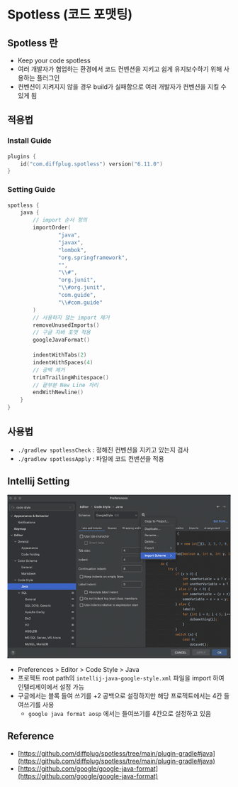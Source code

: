 # Spotless (코드 포맷팅)

## Spotless 란

- Keep your code spotless
- 여러 개발자가 협업하는 환경에서 코드 컨벤션을 지키고 쉽게 유지보수하기 위해 사용하는 플러그인
- 컨벤션이 지켜지지 않을 경우 build가 실패함으로 여러 개발자가 컨벤션을 지킬 수 있게 됨

## 적용법

### Install Guide

```kotlin
plugins {
    id("com.diffplug.spotless") version("6.11.0")
}
```

### Setting Guide

```kotlin
spotless {
    java { 
        // import 순서 정의
        importOrder(
                "java",
                "javax",
                "lombok",
                "org.springframework",
                "",
                "\\#",
                "org.junit",
                "\\#org.junit",
                "com.guide",
                "\\#com.guide"
        )
        // 사용하지 않는 import 제거
        removeUnusedImports()
        // 구글 자바 포맷 적용
        googleJavaFormat()

        indentWithTabs(2)
        indentWithSpaces(4)
        // 공백 제거
        trimTrailingWhitespace() 
        // 끝부분 New Line 처리
        endWithNewline()
    }
}
```

## 사용법

- `./gradlew spotlessCheck` : 정해진 컨벤션을 지키고 있는지 검사
- `./gradlew spotlessApply` : 파일에 코드 컨밴션을 적용

## Intellij Setting

![Preferences > Editor > Code Style > Java](picture/spotless-intellj-setting.png)

- Preferences > Editor > Code Style > Java
- 프로젝트 root path의 `intellij-java-google-style.xml` 파일을 import 하여 인텔리제이에서 설정 가능
- 구글에서는 블록 들여 쓰기를 +2 공백으로 설정하지만 해당 프로젝트에서는 4칸 들여쓰기를 사용
    - `google java format aosp` 에서는 들여쓰기를 4칸으로 설정하고 있음

## Reference

- [https://github.com/diffplug/spotless/tree/main/plugin-gradle#java](https://github.com/diffplug/spotless/tree/main/plugin-gradle#java)
- [https://github.com/google/google-java-format](https://github.com/google/google-java-format)